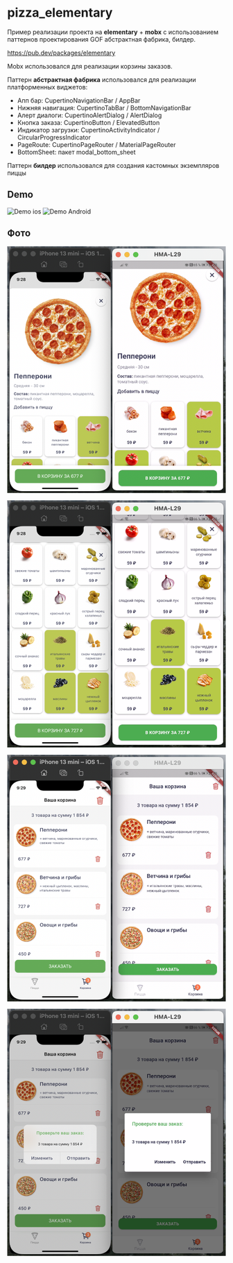 # pizza_elementary

Пример реализации проекта на **elementary** + **mobx** c использованием паттернов проектирования GOF абстрактная фабрика, билдер.

https://pub.dev/packages/elementary

Mobx использовался для реализации корзины заказов.

Паттерн **абстрактная фабрика** использовался для реализации платформенных виджетов:
- Апп бар: CupertinoNavigationBar / AppBar
- Нижняя навигация: CupertinoTabBar / BottomNavigationBar
- Алерт диалоги: CupertinoAlertDialog / AlertDialog
- Кнопка заказа: CupertinoButton / ElevatedButton
- Индикатор загрузки: CupertinoActivityIndicator / CircularProgressIndicator
- PageRoute: CupertinoPageRouter / MaterialPageRouter
- BottomSheet: пакет modal_bottom_sheet

Паттерн **билдер** использовался для создания кастомных экземпляров пиццы

## Demo

![Demo ios](docs/demo-ios.gif) ![Demo Android](docs/demo-andr.gif)

## Фото

![Фото](docs/1.png)

![Фото](docs/2.png)

![Фото](docs/3.png)

![Фото](docs/4.png)
